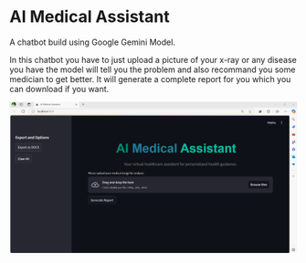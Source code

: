 # AI Medical Assistant

A chatbot build using Google Gemini Model.

In this chatbot you have to just upload a picture of your x-ray or any disease you have the model will tell you the problem and also recommand you some medician to get better. It will generate a complete report for you which you can download if you want.


![Chatbot](https://github.com/Hasnain-Khattak/AI-Medial-Assistant/blob/main/bot.png)
